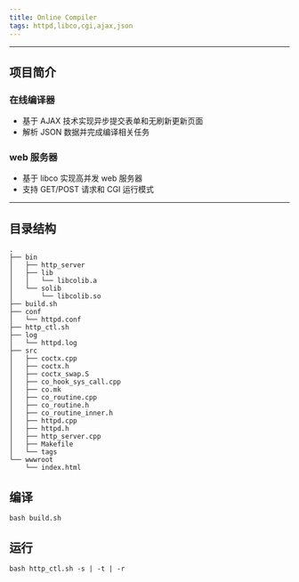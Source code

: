 ```yaml
---
title: Online Compiler 
tags: httpd,libco,cgi,ajax,json
---
```

----------
## 项目简介
### 在线编译器
- 基于 AJAX 技术实现异步提交表单和无刷新更新页面
- 解析 JSON 数据并完成编译相关任务
### web 服务器
 - 基于 libco 实现高并发 web 服务器
 - 支持 GET/POST 请求和 CGI 运行模式 
----------
## 目录结构
	.
	├── bin
	│   ├── http_server
	│   ├── lib
	│   │   └── libcolib.a
	│   └── solib
	│       └── libcolib.so
	├── build.sh
	├── conf
	│   └── httpd.conf
	├── http_ctl.sh
	├── log
	│   └── httpd.log
	├── src
	│   ├── coctx.cpp
	│   ├── coctx.h
	│   ├── coctx_swap.S
	│   ├── co_hook_sys_call.cpp
	│   ├── co.mk
	│   ├── co_routine.cpp
	│   ├── co_routine.h
	│   ├── co_routine_inner.h
	│   ├── httpd.cpp
	│   ├── httpd.h
	│   ├── http_server.cpp
	│   ├── Makefile
	│   └── tags
	└── wwwroot
		└── index.html

## 编译

``` shell
bash build.sh
```
## 运行

``` shell
bash http_ctl.sh -s | -t | -r
```
